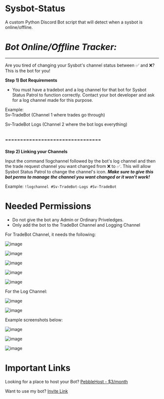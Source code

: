 # Sysbot-Status
A custom Python Discord Bot script that will detect when a sysbot is online/offline.  

# *****__Bot Online/Offline Tracker:__*****
----------------------------------------------

Are you tired of changing your Sysbot's channel status between ✅ and ❌? This is the bot for you!

**Step 1) Bot Requirements**

- You must have a tradebot and a log channel for that bot for Sysbot Status Patrol to function correctly. Contact your bot developer and ask for a log channel made for this purpose. 

Example:  
Sv-TradeBot (Channel 1 where trades go through)

Sv-TradeBot Logs (Channel 2 where the bot logs everything)

## --------------------------------

**Step 2) Linking your Channels**

Input the command !logchannel followed by the bot's log channel and then the trade request channel you want changed from ❌ to ✅. This will allow Sysbot Status Patrol to change the channel's icon. *****Make sure to give this bot perms to manage the channel you want changed or it won't work!*****

Example:  `!logchannel #Sv-TradeBot-Logs #Sv-TradeBot`


# Needed Permissions

- Do not give the bot any Admin or Ordinary Priveledges.  
- Only add the bot to the TradeBot Channel and Logging Channel

For TradeBot Channel, it needs the following:

![image](https://github.com/bdawg1989/Sysbot-Status/assets/80122551/b9b3d439-d6c3-43d5-a0d2-620cea210db3)

![image](https://github.com/bdawg1989/Sysbot-Status/assets/80122551/44837dc2-3757-4cad-a892-86599abc2e33)

![image](https://github.com/bdawg1989/Sysbot-Status/assets/80122551/7c3c1923-ae36-4d55-a51b-e0cc3447b22e)

![image](https://github.com/bdawg1989/Sysbot-Status/assets/80122551/b1b1dff4-79ab-4639-b53d-689fc28ca663)

![image](https://github.com/bdawg1989/Sysbot-Status/assets/80122551/09f7d950-442a-4e4c-8d39-bff75e4a538d)

For the Log Channel:

![image](https://github.com/bdawg1989/Sysbot-Status/assets/80122551/293dc694-c186-4405-b556-4e1d6bc7b35e)

![image](https://github.com/bdawg1989/Sysbot-Status/assets/80122551/537ea4b4-f6a8-4a2d-86de-27754e9eb2c3)








Example screenshots below:

![image](https://github.com/bdawg1989/Sysbot-Status/assets/80122551/7338dd72-ea4e-4d80-b08a-29e04f2b7d5a)

![image](https://github.com/bdawg1989/Sysbot-Status/assets/80122551/056d436a-c7a5-49be-b1a8-4dccd93527ba)

![image](https://github.com/bdawg1989/Sysbot-Status/assets/80122551/6706a4a2-5ba5-4267-81ef-dd7da0eea23b)


# Important Links
Looking for a place to host your Bot?
[PebbleHost - $3/month](https://pebblehost.com/bot-hosting) 

Want to use my bot?
[Invite Link](https://discord.com/api/oauth2/authorize?client_id=1145124832497905724&permissions=0&scope=bot)
